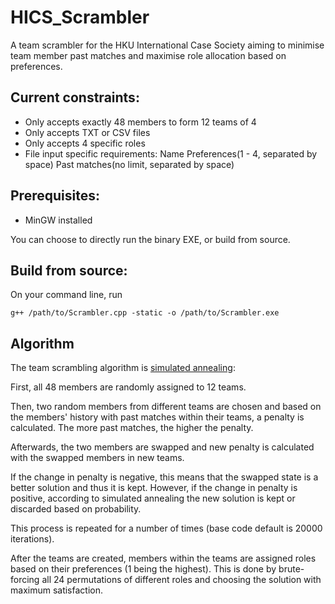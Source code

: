 # HICS_Scrambler

A team scrambler for the HKU International Case Society aiming to minimise team member past matches and maximise role allocation based on preferences. 

## Current constraints:
- Only accepts exactly 48 members to form 12 teams of 4
- Only accepts TXT or CSV files
- Only accepts 4 specific roles
- File input specific requirements:
    Name Preferences(1 - 4, separated by space) Past matches(no limit, separated by space)

## Prerequisites:
- MinGW installed

You can choose to directly run the binary EXE, or build from source.

## Build from source:

On your command line, run
```
g++ /path/to/Scrambler.cpp -static -o /path/to/Scrambler.exe
```

## Algorithm
The team scrambling algorithm is [simulated annealing](https://www.baeldung.com/cs/simulated-annealing):

First, all 48 members are randomly assigned to 12 teams.

Then, two random members from different teams are chosen and based on the members' history with past matches within their teams, a penalty is calculated. The more past matches, the higher the penalty.

Afterwards, the two members are swapped and new penalty is calculated with the swapped members in new teams. 

If the change in penalty is negative, this means that the swapped state is a better solution and thus it is kept. However, if the change in penalty is positive, according to simulated annealing the new solution is kept or discarded based on probability.

This process is repeated for a number of times (base code default is 20000 iterations). 

After the teams are created, members within the teams are assigned roles based on their preferences (1 being the highest). This is done by brute-forcing all 24 permutations of different roles and choosing the solution with maximum satisfaction. 

